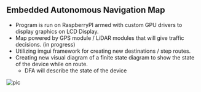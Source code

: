  ## Embedded Autonomous Navigation Map 

- Program is run on RaspberryPI armed with custom GPU drivers to display graphics on LCD Display.
- Map powered by GPS module / LiDAR modules that will give traffic decisions. (in progress) 
- Utilizing imgui framework for creating new destinations / step routes.
- Creating new visual diagram of a finite state diagram to show the state of the device while on route.
    - DFA will describe the state of the device 



![pic]([https://github.com/user-attachments/assets/b30964d9-e47f-45e4-9eca-df8613e91b3e](https://github.com/sidprs/map/blob/main/pic.png))
